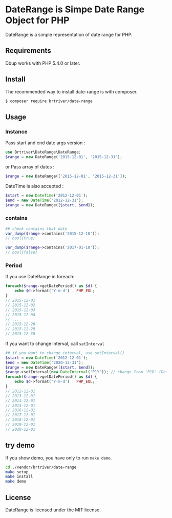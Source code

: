 DateRange is Simpe Date Range Object for PHP
==============================================

DateRange is a simple representation of date range for PHP.

Requirements
------------

Dbup works with PHP 5.4.0 or later.

Install
--------

The recommended way to install date-range is with composer.

```bash
$ composer require brtriver/date-range
```

Usage
------

### Instance

Pass start and end date args version :

```php
use Brtriver\DateRange\DateRange;
$range = new DateRange('2015-12-01', '2015-12-31');
```
or Pass array of dates :

```php
$range = new DateRange(['2015-12-01', '2015-12-31']);
```

DateTime is also accepted :

```php
$start = new DateTime('2012-12-01');
$end = new DateTime('2012-12-31');
$range = new DateRange([$start, $end]);
```

### contains

```php
## check contains that date
var_dump($range->contains('2015-12-10'));
// bool(true)

var_dump($range->contains('2017-01-10'));
// bool(false)

```

### Period
If you use DateRange in foreach:

```php
foreach($range->getDatePeriod() as $d) {
    echo $d->format('Y-m-d') . PHP_EOL;
}
// 2015-12-01
// 2015-12-02
// 2015-12-03
// 2015-12-04
// ...
// 2015-12-28
// 2015-12-29
// 2015-12-30
```

If you want to change interval, call `setInterval`

```php
## if you want to change interval, use setInterval()
$start = new DateTime('2012-12-01');
$end = new DateTime('2020-12-31');
$range = new DateRange([$start, $end]);
$range->setInterval(new DateInterval('P1Y')); // change from 'P1D' (Default)
foreach($range->getDatePeriod() as $d) {
    echo $d->format('Y-m-d') . PHP_EOL;
}
// 2012-12-01
// 2013-12-01
// 2014-12-01
// 2015-12-01
// 2016-12-01
// 2017-12-01
// 2018-12-01
// 2019-12-01
// 2020-12-01
```

## try demo

If you show demo, you have only to run `make demo`.

```bash
cd ./vendor/brtriver/date-range
make setup
make install
make demo
```

License
-------

DateRange is licensed under the MIT license.


